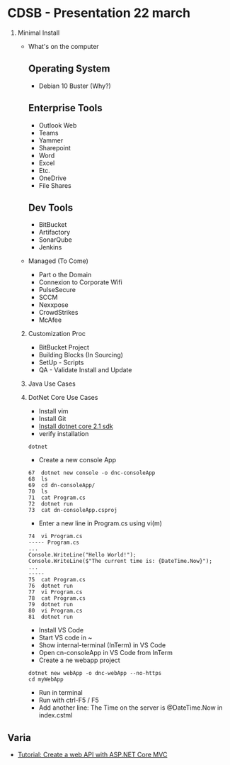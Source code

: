 # CDSB - Presentation 22 march

1.  Minimal Install
    - What's on the computer
        
        Operating System
        ----------------
        - Debian 10 Buster (Why?)
        
        Enterprise Tools
        ----------------
        - Outlook Web
        - Teams
        - Yammer
        - Sharepoint
        - Word
        - Excel
        - Etc.
        - OneDrive
        - File Shares
        
        Dev Tools 
        ---------
        - BitBucket
        - Artifactory
        - SonarQube
        - Jenkins
        
     - Managed (To Come)
        - Part o the Domain
        - Connexion to Corporate Wifi
        - PulseSecure
        - SCCM
        - Nexxpose
        - CrowdStrikes
        - McAfee

    2. Customization Proc
        - BitBucket Project
        - Building Blocks (In Sourcing)
        - SetUp - Scripts
        - QA - Validate Install and Update

    3. Java Use Cases

    4. DotNet Core Use Cases
        - Install vim
        - Install Git
        - [Install dotnet core 2.1 sdk](..Debian10-buster.md)
        - verify installation
        ```
        dotnet
        ```
        - Create a new console App

        ```
        67  dotnet new console -o dnc-consoleApp
        68  ls
        69  cd dn-consoleApp/
        70  ls
        71  cat Program.cs 
        72  dotnet run
        73  cat dn-consoleApp.csproj  
        ```
        - Enter a new line in Program.cs using vi(m)

        ```
        74  vi Program.cs
        ----- Program.cs
        ...
        Console.WriteLine("Hello World!");
        Console.WriteLine($"The current time is: {DateTime.Now}");
        ...
        -----
        75  cat Program.cs 
        76  dotnet run
        77  vi Program.cs 
        78  cat Program.cs 
        79  dotnet run
        80  vi Program.cs 
        81  dotnet run
        ```
        - Install VS Code
        - Start VS code in ~
        - Show internal-terminal (InTerm) in VS Code
        - Open cn-consoleApp in VS Code from InTerm
        - Create a ne webapp project

        ```
        dotnet new webApp -o dnc-webApp --no-https
        cd myWebApp
        ```
        - Run in terminal
        - Run with ctrl-F5 / F5
        - Add another line: The Time on the server is @DateTime.Now in index.cstml

## Varia
- [Tutorial: Create a web API with ASP.NET Core MVC](https://docs.microsoft.com/en-us/aspnet/core/tutorials/first-web-api?view=aspnetcore-2.2&tabs=visual-studio-code)







    
